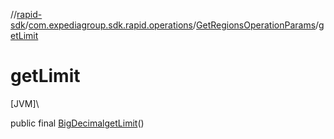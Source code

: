 //[rapid-sdk](../../../index.md)/[com.expediagroup.sdk.rapid.operations](../index.md)/[GetRegionsOperationParams](index.md)/[getLimit](get-limit.md)

# getLimit

[JVM]\

public final [BigDecimal](https://docs.oracle.com/javase/8/docs/api/java/math/BigDecimal.html)[getLimit](get-limit.md)()
